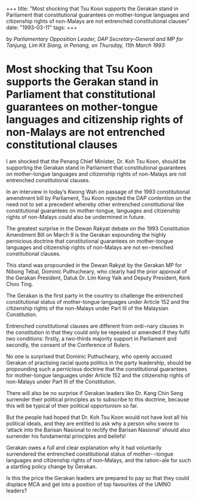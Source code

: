 +++ 
title: "Most shocking that Tsu Koon supports the Gerakan stand in Parliament that constitutional guarantees on mother-tongue languages and citizenship rights of non-Malays are not entrenched constitutional clauses"
date: "1993-03-11"
tags:
+++

_by Parliamentary Opposition Leader, DAP Secretary-General and MP for Tanjung, Lim Kit Siang, in Penang, on Thursday, 11th March 1993:_

# Most shocking that Tsu Koon supports the Gerakan stand in Parliament that constitutional guarantees on mother-tongue languages and citizenship rights of non-Malays are not entrenched constitutional clauses

I am shocked that the Penang Chief Minister, Dr. Koh Tsu Koon, should be supporting the Gerakan stand in Parliament that constitutional guarantees on mother-tongue languages and citizenship rights of non-Malays are not entrenched constitutional clauses</u>.

In an interview in today’s Kwong Wah on passage of the 1993 constitutional amendment bill by Parliament, Tsu Koon rejected the DAP contention on the need not to set a precedent whereby other entrenched constitutional like constitutional guarantees on mother-tongue, languages and citizenship rights of non-Malays could also be undermined in future.

The greatest surprise in the Dewan Rakyat debate on the 1993 Constitution Amendment Bill on March 9 is the Gerakan expounding the highly pernicious doctrine that constitutional guarantees on mother-tongue languages and citizenship rights of non-Malays are not en¬trenched constitutional clauses.

This stand was propounded in the Dewan Rakyat by the Gerakan MP for Nibong Tebal, Dominic Puthucheary, who clearly had the prior approval of the Gerakan President, Datuk Dr. Lim Keng Yaik and Deputy President, Kerk Choo Ting.
 
The Gerakan is the first party in the country to challenge the entrenched constitutional status of mother-tongue languages under Article 152 and the citizenship rights of the non-Malays under Part III of the Malaysian Constitution.

Entrenched constitutional clauses are different from ordi¬nary clauses in the constitution in that they could only be repealed or amended if they fulfil two conditions: firstly, a two-thirds majority support in Parliament and secondly, the consent of the Conference of Rulers.

No one is surprised that Dominic Puthucheary, who openly accused Gerakan of practising racial quota politics in the party leadership, should be propounding such a pernicious doctrine that the constitutional guarantees for mother-tongue languages under Article 152 and the citizenship rights of non-Malays under Part III of the Constitution.

There will also be no surprise if Gerakan leaders like Dr. Kang Chin Seng surrender their political principles as to subscribe to this doctrine, because this will be typical of their political opportunism so far.

But the people had hoped that Dr. Koh Tsu Koon would not have lost all his political ideals, and they are entitled to ask why a person who swore to ‘attack into the Barisan Nasional to rectify the Barisan Nasional’ should also surrender his fundamental principles and beliefs!

Gerakan owes a full and clear explanation why it had voluntarily surrendered the entrenched constitutional status of mother-¬tongue languages and citizenship rights of non-Malays, and the ration¬ale for such a startling policy change by Gerakan.

Is this the price the Gerakan leaders are prepared to pay so that they could displace MCA and get into a position of top favourites of the UMNO leaders?
 
